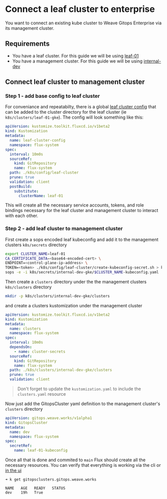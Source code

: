 # Connect a leaf cluster to enterprise

You want to connect an existing kube cluster to Weave Gitops Enterprise via its management cluster.

## Requirements

- You have a leaf cluster. For this guide we will be using [leaf-01](../gke-cluster/vars/leaf-01.tfvars)
- You have a management cluster. For this guide we will be using [internal-dev](../gke-cluster/vars/internal-dev.tfvars)

## Connect leaf cluster to management cluster
### Step 1 - add base config to leaf cluster
For conveniance and repeatabilty, there is a global [leaf cluster config](../k8s/config/leaf-cluster/) that can be added to the cluster directory for the leaf cluster (ie `k8s/clusters/leaf-01-gke`).  The config will look something like this:

```yaml
apiVersion: kustomize.toolkit.fluxcd.io/v1beta2
kind: Kustomization
metadata:
  name: leaf-cluster-config
  namespace: flux-system
spec:
  interval: 10m0s
  sourceRef:
    kind: GitRepository
    name: flux-system
  path: ./k8s/config/leaf-cluster
  prune: true
  validation: client
  postBuild:
    substitute:
      clusterName: leaf-01
```

This will create all the necessary service accounts, tokens, and role bindings necessary for the leaf cluster and management cluster to interact with each other.

### Step 2 - add leaf cluster to management cluster
First create a sops encoded leaf kubeconfig and add it to the management clusters `k8s/secrets` directory
```bash
export CLUSTER_NAME=leaf-01
CA_CERTIFICATE_DATA=<base64-encoded-cert> \
ENDPOINT=<control-plane-ip-address> \
TOKEN=<token> ./k8s/config/leaf-cluster/create-kubeconfig-secret.sh > k8s/secrets/internal-dev-gke/$CLUSTER_NAME-kubeconfig.yaml
sops -e -i k8s/secrets/internal-dev-gke/$CLUSTER_NAME-kubeconfig.yaml
```

Then create a `clusters` directory under the the management clusters `k8s/clusters` directory
```bash
mkdir -p k8s/clusters/internal-dev-gke/clusters
```
and create a clusters kustomization under the management cluster
```yaml
apiVersion: kustomize.toolkit.fluxcd.io/v1beta2
kind: Kustomization
metadata:
  name: clusters
  namespace: flux-system
spec:
  interval: 10m0s
  dependsOn:
    - name: cluster-secrets
  sourceRef:
    kind: GitRepository
    name: flux-system
  path: ./k8s/clusters/internal-dev-gke/clusters
  prune: true
  validation: client
```
> Don't forget to update the `kustomization.yaml` to include the `clusters.yaml` resource

Now just add the GitopsCluster yaml definition to the management cluster's `clusters` directory
```yaml
apiVersion: gitops.weave.works/v1alpha1
kind: GitopsCluster
metadata:
  name: dev
  namespace: flux-system
spec:
  secretRef:
    name: leaf-01-kubeconfig
```

Once all that is done and commited to `main` Flux should create all the necessary resources.  You can verify that everything is working via the cli or [in the ui](https://gitops.internal-dev.wego-gke.weave.works/cluster/details?clusterName=dev)

```
➜ k get gitopsclusters.gitops.weave.works

NAME   AGE   READY   STATUS
dev    19h   True
```
